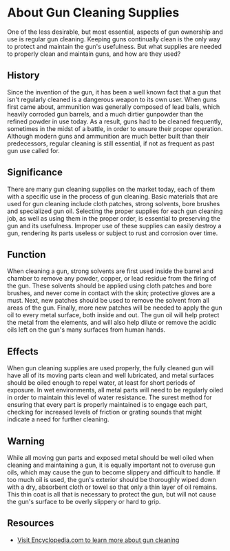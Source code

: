 # About Gun Cleaning Supplies

One of the less desirable, but most essential, aspects of gun ownership and use is regular gun cleaning. Keeping guns continually clean is the only way to protect and maintain the gun's usefulness. But what supplies are needed to properly clean and maintain guns, and how are they used?

## History

Since the invention of the gun, it has been a well known fact that a gun that isn't regularly cleaned is a dangerous weapon to its own user. When guns first came about, ammunition was generally composed of lead balls, which heavily corroded gun barrels, and a much dirtier gunpowder than the refined powder in use today. As a result, guns had to be cleaned frequently, sometimes in the midst of a battle, in order to ensure their proper operation. Although modern guns and ammunition are much better built than their predecessors, regular cleaning is still essential, if not as frequent as past gun use called for.

## Significance

There are many gun cleaning supplies on the market today, each of them with a specific use in the process of gun cleaning. Basic materials that are used for gun cleaning include cloth patches, strong solvents, bore brushes and specialized gun oil. Selecting the proper supplies for each gun cleaning job, as well as using them in the proper order, is essential to preserving the gun and its usefulness. Improper use of these supplies can easily destroy a gun, rendering its parts useless or subject to rust and corrosion over time.

## Function

When cleaning a gun, strong solvents are first used inside the barrel and chamber to remove any powder, copper, or lead residue from the firing of the gun. These solvents should be applied using cloth patches and bore brushes, and never come in contact with the skin; protective gloves are a must. Next, new patches should be used to remove the solvent from all areas of the gun. Finally, more new patches will be needed to apply the gun oil to every metal surface, both inside and out. The gun oil will help protect the metal from the elements, and will also help dilute or remove the acidic oils left on the gun's many surfaces from human hands.

## Effects

When gun cleaning supplies are used properly, the fully cleaned gun will have all of its moving parts clean and well lubricated, and metal surfaces should be oiled enough to repel water, at least for short periods of exposure. In wet environments, all metal parts will need to be regularly oiled in order to maintain this level of water resistance. The surest method for ensuring that every part is properly maintained is to engage each part, checking for increased levels of friction or grating sounds that might indicate a need for further cleaning.

## Warning

While all moving gun parts and exposed metal should be well oiled when cleaning and maintaining a gun, it is equally important not to overuse gun oils, which may cause the gun to become slippery and difficult to handle. If too much oil is used, the gun's exterior should be thoroughly wiped down with a dry, absorbent cloth or towel so that only a thin layer of oil remains. This thin coat is all that is necessary to protect the gun, but will not cause the gun's surface to be overly slippery or hard to grip.

## Resources

- [Visit Encyclopedia.com to learn more about gun cleaning](http://www.encyclopedia.com)

